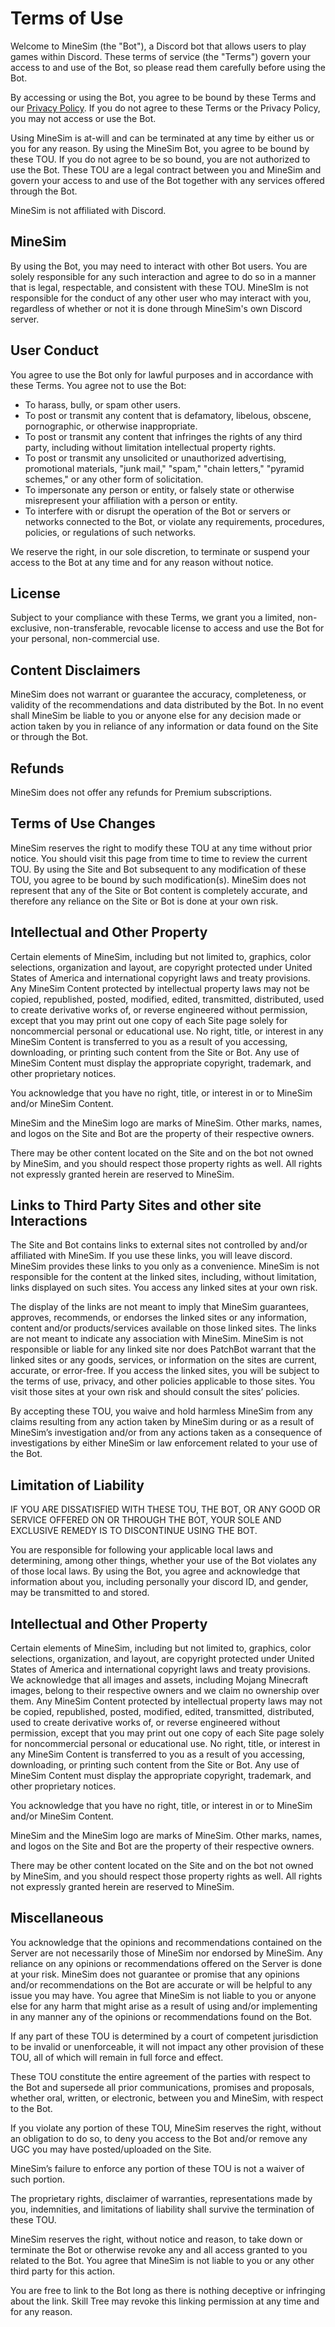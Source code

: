 # Terms of Use

Welcome to MineSim (the "Bot"), a Discord bot that allows users to play games within Discord. These terms of service (the "Terms") govern your access to and use of the Bot, so please read them carefully before using the Bot.

By accessing or using the Bot, you agree to be bound by these Terms and our [Privacy Policy](https://github.com/mooseRobot/MineSim/blob/main/PRIVACY.md). If you do not agree to these Terms or the Privacy Policy, you may not access or use the Bot.

Using MineSim is at-will and can be terminated at any time by either us or you for any reason. By using the MineSim Bot, you agree to be bound by these TOU. If you do not agree to be so bound, you are not authorized to use the Bot. These TOU are a legal contract between you and MineSim and govern your access to and use of the Bot together with any services offered through the Bot.

MineSim is not affiliated with Discord.

## MineSim

By using the Bot, you may need to interact with other Bot users. You are solely responsible for any such interaction and agree to do so in a manner that is legal, respectable, and consistent with these TOU. MineSIm is not responsible for the conduct of any other user who may interact with you, regardless of whether or not it is done through MineSim's own Discord server.

## User Conduct

You agree to use the Bot only for lawful purposes and in accordance with these Terms. You agree not to use the Bot:

+ To harass, bully, or spam other users.
+ To post or transmit any content that is defamatory, libelous, obscene, pornographic, or otherwise inappropriate.
+ To post or transmit any content that infringes the rights of any third party, including without limitation intellectual property rights.
+ To post or transmit any unsolicited or unauthorized advertising, promotional materials, "junk mail," "spam," "chain letters," "pyramid schemes," or any other form of solicitation.
+ To impersonate any person or entity, or falsely state or otherwise misrepresent your affiliation with a person or entity.
+ To interfere with or disrupt the operation of the Bot or servers or networks connected to the Bot, or violate any requirements, procedures, policies, or regulations of such networks.

We reserve the right, in our sole discretion, to terminate or suspend your access to the Bot at any time and for any reason without notice.

## License

Subject to your compliance with these Terms, we grant you a limited, non-exclusive, non-transferable, revocable license to access and use the Bot for your personal, non-commercial use.

## Content Disclaimers

MineSim does not warrant or guarantee the accuracy, completeness, or validity of the recommendations and data distributed by the Bot. In no event shall MineSim be liable to you or anyone else for any decision made or action taken by you in reliance of any information or data found on the Site or through the Bot.

## Refunds

MineSim does not offer any refunds for Premium subscriptions.

## Terms of Use Changes

MineSim reserves the right to modify these TOU at any time without prior notice. You should visit this page from time to time to review the current TOU. By using the Site and Bot subsequent to any modification of these TOU, you agree to be bound by such modification(s). MineSim does not represent that any of the Site or Bot content is completely accurate, and therefore any reliance on the Site or Bot is done at your own risk.

## Intellectual and Other Property

Certain elements of MineSim, including but not limited to, graphics, color selections, organization and layout, are copyright protected under United States of America and international copyright laws and treaty provisions. Any MineSim Content protected by intellectual property laws may not be copied, republished, posted, modified, edited, transmitted, distributed, used to create derivative works of, or reverse engineered without permission, except that you may print out one copy of each Site page solely for noncommercial personal or educational use. No right, title, or interest in any MineSim Content is transferred to you as a result of you accessing, downloading, or printing such content from the Site or Bot. Any use of MineSim Content must display the appropriate copyright, trademark, and other proprietary notices.

You acknowledge that you have no right, title, or interest in or to MineSim and/or MineSim Content.

MineSim and the MineSim logo are marks of MineSim. Other marks, names, and logos on the Site and Bot are the property of their respective owners.

There may be other content located on the Site and on the bot not owned by MineSim, and you should respect those property rights as well. All rights not expressly granted herein are reserved to MineSim.

## Links to Third Party Sites and other site Interactions

The Site and Bot contains links to external sites not controlled by and/or affiliated with MineSim. If you use these links, you will leave discord. MineSim provides these links to you only as a convenience. MineSim is not responsible for the content at the linked sites, including, without limitation, links displayed on such sites. You access any linked sites at your own risk.

The display of the links are not meant to imply that MineSim guarantees, approves, recommends, or endorses the linked sites or any information, content and/or products/services available on those linked sites. The links are not meant to indicate any association with MineSim. MineSim is not responsible or liable for any linked site nor does PatchBot warrant that the linked sites or any goods, services, or information on the sites are current, accurate, or error-free. If you access the linked sites, you will be subject to the terms of use, privacy, and other policies applicable to those sites. You visit those sites at your own risk and should consult the sites’ policies.

By accepting these TOU, you waive and hold harmless MineSim from any claims resulting from any action taken by MineSim during or as a result of MineSim’s investigation and/or from any actions taken as a consequence of investigations by either MineSim or law enforcement related to your use of the Bot.

## Limitation of Liability

IF YOU ARE DISSATISFIED WITH THESE TOU, THE BOT, OR ANY GOOD OR SERVICE OFFERED ON OR THROUGH THE BOT, YOUR SOLE AND EXCLUSIVE REMEDY IS TO DISCONTINUE USING THE BOT.

You are responsible for following your applicable local laws and determining, among other things, whether your use of the Bot violates any of those local laws. By using the Bot, you agree and acknowledge that information about you, including personally your discord ID, and gender, may be transmitted to and stored.

## Intellectual and Other Property
Certain elements of MineSim, including but not limited to, graphics, color selections, organization, and layout, are copyright protected under United States of America and international copyright laws and treaty provisions. We acknowledge that all images and assets, including Mojang Minecraft images, belong to their respective owners and we claim no ownership over them. Any MineSim Content protected by intellectual property laws may not be copied, republished, posted, modified, edited, transmitted, distributed, used to create derivative works of, or reverse engineered without permission, except that you may print out one copy of each Site page solely for noncommercial personal or educational use. No right, title, or interest in any MineSim Content is transferred to you as a result of you accessing, downloading, or printing such content from the Site or Bot. Any use of MineSim Content must display the appropriate copyright, trademark, and other proprietary notices.

You acknowledge that you have no right, title, or interest in or to MineSim and/or MineSim Content.

MineSim and the MineSim logo are marks of MineSim. Other marks, names, and logos on the Site and Bot are the property of their respective owners.

There may be other content located on the Site and on the bot not owned by MineSim, and you should respect those property rights as well. All rights not expressly granted herein are reserved to MineSim.

## Miscellaneous

You acknowledge that the opinions and recommendations contained on the Server are not necessarily those of MineSim nor endorsed by MineSim. Any reliance on any opinions or recommendations offered on the Server is done at your risk. MineSim does not guarantee or promise that any opinions and/or recommendations on the Bot are accurate or will be helpful to any issue you may have. You agree that MineSim is not liable to you or anyone else for any harm that might arise as a result of using and/or implementing in any manner any of the opinions or recommendations found on the Bot.

If any part of these TOU is determined by a court of competent jurisdiction to be invalid or unenforceable, it will not impact any other provision of these TOU, all of which will remain in full force and effect.

These TOU constitute the entire agreement of the parties with respect to the Bot and supersede all prior communications, promises and proposals, whether oral, written, or electronic, between you and MineSim, with respect to the Bot.

If you violate any portion of these TOU, MineSim reserves the right, without an obligation to do so, to deny you access to the Bot and/or remove any UGC you may have posted/uploaded on the Site.

MineSim’s failure to enforce any portion of these TOU is not a waiver of such portion.

The proprietary rights, disclaimer of warranties, representations made by you, indemnities, and limitations of liability shall survive the termination of these TOU.

MineSim reserves the right, without notice and reason, to take down or terminate the Bot or otherwise revoke any and all access granted to you related to the Bot. You agree that MineSim is not liable to you or any other third party for this action.

You are free to link to the Bot long as there is nothing deceptive or infringing about the link. Skill Tree may revoke this linking permission at any time and for any reason.
